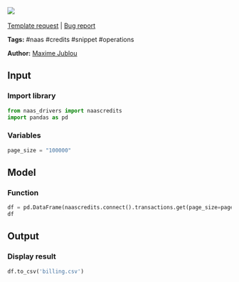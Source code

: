 <a href="https://app.naas.ai/user-redirect/naas/downloader?url=https://raw.githubusercontent.com/jupyter-naas/awesome-notebooks/master/Naas/Naas_Get_Transactions.ipynb" target="_parent"><img src="https://naasai-public.s3.eu-west-3.amazonaws.com/open_in_naas.svg"/></a><br><br><a href="https://github.com/jupyter-naas/awesome-notebooks/issues/new?assignees=&labels=&template=template-request.md&title=Tool+-+Action+of+the+notebook+">Template request</a> | <a href="https://github.com/jupyter-naas/awesome-notebooks/issues/new?assignees=&labels=bug&template=bug_report.md&title=Naas+-+Get+Transactions:+Error+short+description">Bug report</a>

**Tags:** #naas #credits #snippet #operations

**Author:** [Maxime Jublou](https://www.linkedin.com/in/maximejublou)

## Input

### Import library


```python
from naas_drivers import naascredits
import pandas as pd
```

### Variables


```python
page_size = "100000"
```

## Model

### Function


```python
df = pd.DataFrame(naascredits.connect().transactions.get(page_size=page_size))
df
```

## Output

### Display result


```python
df.to_csv('billing.csv')
```
